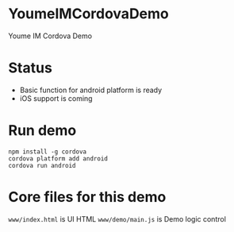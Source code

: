 # YoumeIMCordovaDemo
Youme IM Cordova Demo

# Status
- Basic function for android platform is ready
- iOS support is coming

# Run demo
```
npm install -g cordova
cordova platform add android
cordova run android
```

# Core files for this demo
`www/index.html` is UI HTML
`www/demo/main.js` is Demo logic control
